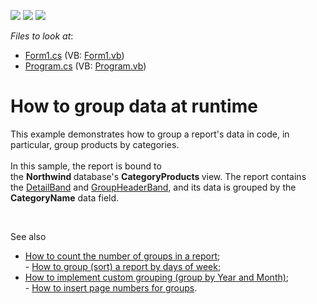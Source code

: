<!-- default badges list -->
![](https://img.shields.io/endpoint?url=https://codecentral.devexpress.com/api/v1/VersionRange/128601122/17.2.3%2B)
[![](https://img.shields.io/badge/Open_in_DevExpress_Support_Center-FF7200?style=flat-square&logo=DevExpress&logoColor=white)](https://supportcenter.devexpress.com/ticket/details/E1650)
[![](https://img.shields.io/badge/📖_How_to_use_DevExpress_Examples-e9f6fc?style=flat-square)](https://docs.devexpress.com/GeneralInformation/403183)
<!-- default badges end -->
<!-- default file list -->
*Files to look at*:

* [Form1.cs](./CS/DataGrouping/Form1.cs) (VB: [Form1.vb](./VB/DataGrouping/Form1.vb))
* [Program.cs](./CS/DataGrouping/Program.cs) (VB: [Program.vb](./VB/DataGrouping/Program.vb))
<!-- default file list end -->
# How to group data at runtime


<p>This example demonstrates how to group a report's data in code, in particular, group products by categories.<br><br>In this sample, the report is bound to the <strong>Northwind </strong>database's <strong>CategoryProducts </strong>view. The report contains the <a href="https://documentation.devexpress.com/XtraReports/DevExpress.XtraReports.UI.DetailBand.class">DetailBand</a> and <a href="https://documentation.devexpress.com/XtraReports/DevExpress.XtraReports.UI.GroupHeaderBand.class">GroupHeaderBand</a>, and its data is grouped by the <strong>CategoryName</strong> data field.</p>
<p> </p>
<p>See also

* <a href="https://www.devexpress.com/Support/Center/p/E1282">How to count the number of groups in a report</a>;<br> - <a href="https://www.devexpress.com/Support/Center/p/E1290">How to group (sort) a report by days of week</a>;
* <a href="https://www.devexpress.com/Support/Center/p/E787">How to implement custom grouping (group by Year and Month)</a>;<br> - <a href="https://www.devexpress.com/Support/Center/p/E810">How to insert page numbers for groups</a>.</p>

<br/>


